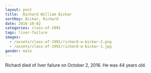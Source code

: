 ```yaml
---
layout: post
title:  Richard William Bickar
sortKey: Bickar, Richard
date: 2016-10-02
categories: class-of-1991
tags: liver-failure
images:
  - /assets/class-of-1991/richard-w-bickar-2.png
  - /assets/class-of-1991/richard-w-bickar-1.jpg
gender: male
---
```

Richard died of liver failure on October 2, 2016.  He was 44 years old.
